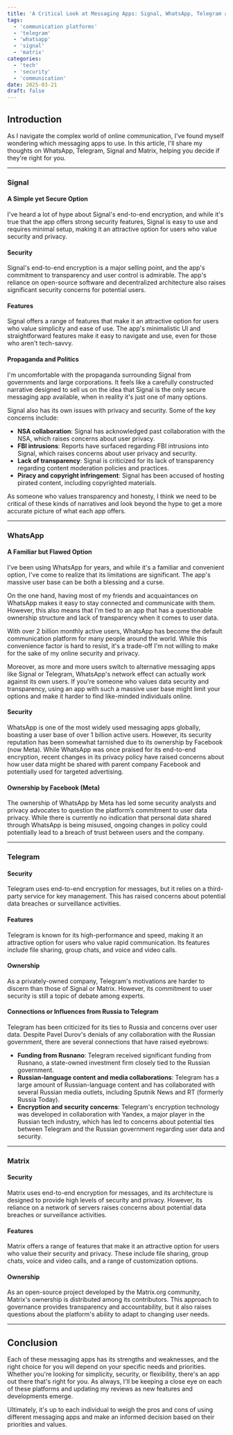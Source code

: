 ```yaml
--- 
title: 'A Critical Look at Messaging Apps: Signal, WhatsApp, Telegram and Matrix'
tags: 
  - 'communication platforms'
  - 'telegram'
  - 'whatsapp'
  - 'signal'
  - 'matrix'
categories: 
  - 'tech'
  - 'security'
  - 'communication'
date: 2025-03-21
draft: false
---
```


## Introduction
As I navigate the complex world of online communication, I've found myself wondering 
which messaging apps to use. In this article, I'll share my thoughts on WhatsApp, 
Telegram, Signal and Matrix, helping you decide if they're right for you.

---

### **Signal**
#### A Simple yet Secure Option
I've heard a lot of hype about Signal's end-to-end encryption, and while it's true that the app offers strong security features, Signal is easy to use and requires minimal setup, making it an attractive option for users who value security and privacy.

#### Security
Signal's end-to-end encryption is a major selling point, and the app's commitment to transparency and user control is admirable. The app's reliance on open-source software and decentralized architecture also raises significant security concerns for potential users.

#### Features
Signal offers a range of features that make it an attractive option for users who value simplicity and ease of use. The app's minimalistic UI and straightforward features make it easy to navigate and use, even for those who aren't tech-savvy.

#### Propaganda and Politics
I'm uncomfortable with the propaganda surrounding Signal from governments and large corporations. It feels like a carefully constructed narrative designed to sell us on the idea that Signal is the only secure messaging app available, when in reality it's just one of many options.

Signal also has its own issues with privacy and security. Some of the key concerns include:
*   **NSA collaboration**: Signal has acknowledged past collaboration with the NSA, which raises concerns about user privacy.
*   **FBI intrusions**: Reports have surfaced regarding FBI intrusions into Signal, which raises concerns about user privacy and security.
*   **Lack of transparency**: Signal is criticized for its lack of transparency regarding content moderation policies and practices.
*   **Piracy and copyright infringement**: Signal has been accused of hosting pirated content, including copyrighted materials.

As someone who values transparency and honesty, I think we need to be critical of these kinds of narratives and look beyond the hype to get a more accurate picture of what each app offers.


---

### **WhatsApp**
#### A Familiar but Flawed Option
I've been using WhatsApp for years, and while it's a familiar and convenient option, I've come to realize that its limitations are significant. The app's massive user base can be both a blessing and a curse.

On the one hand, having most of my friends and acquaintances on WhatsApp makes it easy to stay connected and communicate with them. However, this also means that I'm tied to an app that has a questionable ownership structure and lack of transparency when it comes to user data.

With over 2 billion monthly active users, WhatsApp has become the default communication platform for many people around the world. While this convenience factor is hard to resist, it's a trade-off I'm not willing to make for the sake of my online security and privacy.

Moreover, as more and more users switch to alternative messaging apps like Signal or Telegram, WhatsApp's network effect can actually work against its own users. If you're someone who values data security and transparency, using an app with such a massive user base might limit your options and make it harder to find like-minded individuals online.

#### Security
WhatsApp is one of the most widely used messaging apps globally, boasting a user base of over 1 billion active users. However, its security reputation has been somewhat tarnished due to its ownership by Facebook (now Meta). While WhatsApp was once praised 
for its end-to-end encryption, recent changes in its privacy policy have raised concerns about how user data might be shared with parent company Facebook and potentially used for targeted advertising.

#### Ownership by Facebook (Meta)
The ownership of WhatsApp by Meta has led some security analysts and privacy advocates  to question the platform’s commitment to user data privacy. While there is currently no indication that personal data shared through WhatsApp is being misused, ongoing changes in policy could potentially lead to a breach of trust between users and the company.

---

### **Telegram**
#### Security
Telegram uses end-to-end encryption for messages, but it relies on a third-party service for key management. This has raised concerns about potential data breaches or surveillance activities.
#### Features
Telegram is known for its high-performance and speed, making it an attractive option for users who value rapid communication. Its features include file sharing, group chats, and voice and video calls.
#### Ownership
As a privately-owned company, Telegram's motivations are harder to discern than those of Signal or Matrix. However, its commitment to user security is still a topic of debate among experts.
#### Connections or Influences from Russia to Telegram
Telegram has been criticized for its ties to Russia and concerns over user data. Despite Pavel Durov's denials of any collaboration with the Russian government, there are several connections that have raised eyebrows:
  * **Funding from Rusnano**: Telegram received significant funding from Rusnano, a state-owned investment firm closely tied to the Russian government.
  * **Russian-language content and media collaborations**: Telegram has a large amount of Russian-language content and has collaborated with several Russian media outlets, including Sputnik News and RT (formerly Russia Today).
  * **Encryption and security concerns**: Telegram's encryption technology was developed in collaboration with Yandex, a major player in the Russian tech industry, which has led to concerns about potential ties between Telegram and the Russian government regarding user data and security.


---

### **Matrix**
#### Security
Matrix uses end-to-end encryption for messages, and its architecture is designed to provide high levels of security and privacy. However, its reliance on a network of servers raises concerns about potential data breaches or surveillance activities.
#### Features
Matrix offers a range of features that make it an attractive option for users who value their security and privacy. These include file sharing, group chats, voice and video calls, and a range of customization options.
#### Ownership
As an open-source project developed by the Matrix.org community, Matrix's ownership is distributed among its contributors. This approach to governance provides transparency and accountability, but it also raises questions about the platform's ability to adapt to changing user needs.

---

## Conclusion
Each of these messaging apps has its strengths and weaknesses, and the right choice for you will depend on your specific needs and priorities. Whether you're looking for simplicity, security, or flexibility, there's an app out there that's right for you. As always, I'll be keeping a close eye on each of these platforms and updating my reviews as new features and developments emerge.

Ultimately, it's up to each individual to weigh the pros and cons of using different messaging apps and make an informed decision based on their priorities and values.